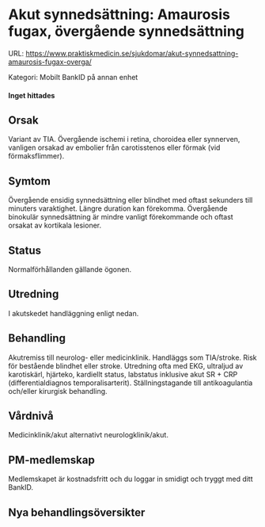 # Akut synnedsättning: Amaurosis fugax, övergående synnedsättning

URL: https://www.praktiskmedicin.se/sjukdomar/akut-synnedsattning-amaurosis-fugax-overga/



Kategori: Mobilt BankID på annan enhet

#### Inget hittades

## Orsak

Variant av TIA. Övergående ischemi i retina, choroidea eller synnerven, vanligen orsakad av embolier från carotisstenos eller förmak (vid förmaksflimmer).

## Symtom

Övergående ensidig synnedsättning eller blindhet med oftast sekunders till minuters varaktighet. Längre duration kan förekomma. Övergående binokulär synnedsättning är mindre vanligt förekommande och oftast orsakat av kortikala lesioner.

## Status

Normalförhållanden gällande ögonen.

## Utredning

I akutskedet handläggning enligt nedan.

## Behandling

Akutremiss till neurolog- eller medicinklinik. Handläggs som TIA/stroke. Risk för bestående blindhet eller stroke. Utredning ofta med EKG, ultraljud av karotiskärl, hjärteko, kardiellt status, labstatus inklusive akut SR + CRP (differentialdiagnos temporalisarterit). Ställningstagande till antikoagulantia och/eller kirurgisk behandling.

## Vårdnivå

Medicinklinik/akut alternativt neurologklinik/akut.

## PM-medlemskap

Medlemskapet är kostnadsfritt och du loggar in smidigt och tryggt med ditt BankID.

## Nya behandlingsöversikter


